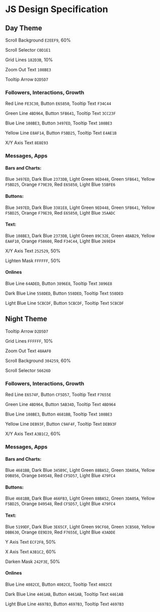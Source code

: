 # JS Design Specification

## Day Theme
Scroll Background `E2EEF9`, 60%

Scroll Selector `C0D1E1`

Grid Lines `182D3B`, 10%

Zoom Out Text `108BE3`

Tooltip Arrow `D2D5D7`


### Followers, Interactions, Growth
Red Line `FE3C30`, Button `E65850`, Tooltip Text `F34C44`

Green Line `4BD964`, Button `5FB641`, Tooltip Text `3CC23F`

Blue Line `108BE3`, Button `3497ED`, Tooltip Text `108BE3`

Yellow Line `E8AF14`, Button `F5BD25`, Tooltip Text `E4AE1B`

X/Y Axis Text `8E8E93`



### Messages, Apps
#### Bars and Charts:

Blue `3497ED`, Dark Blue `2373DB`, Light Green `9ED448`, Green `5FB641`, Yellow `F5BD25`, Orange `F79E39`, Red `E65850`, Light Blue `55BFE6`

#### Buttons:

Blue `3497ED`, Dark Blue `3381E8`, Light Green `9ED448`, Green `5FB641`, Yellow `F5BD25`, Orange `F79E39`, Red `E65850`, Light Blue `35AADC`

#### Text:

Blue `108BE3`, Dark Blue `2373DB`, Light Green `89C32E`, Green `4BAB29`, Yellow `EAAF10`, Orange `F58608`, Red `F34C44`, Light Blue `269ED4`

X/Y Axis Text `252529`, 50%

Lighten Mask `FFFFFF`, 50%



#### Onlines
Blue Line `64ADED`, Button `3896E8`, Tooltip Text `3896E8`

Dark Blue Line `558DED`, Button `558DED`, Tooltip Text `558DED`

Light Blue Line `5CBCDF`, Button `5CBCDF`, Tooltip Text `5CBCDF`



## Night Theme
Tooltip Arrow `D2D5D7`

Grid Lines `FFFFFF`, 10%

Zoom Out Text `48AAF0`

Scroll Background `304259`, 60%

Scroll Selector `56626D`


### Followers, Interactions, Growth
Red Line `E6574F`, Button `CF5D57`, Tooltip Text `F7655E`

Green Line `4BD964`, Button `5AB34D`, Tooltip Text `4BD964`

Blue Line `108BE3`, Button `4681BB`, Tooltip Text `108BE3`

Yellow Line `DEB93F`, Button `C9AF4F`, Tooltip Text `DEB93F`

X/Y Axis Text `A3B1C2`, 60%



### Messages, Apps
#### Bars and Charts:

Blue `4681BB`, Dark Blue `345B9C`, Light Green `88BA52`, Green `3DA05A`, Yellow `D9B856`, Orange `D49548`, Red `CF5D57`, Light Blue `479FC4`

#### Buttons:

Blue `4681BB`, Dark Blue `466FB3`, Light Green `88BA52`, Green `3DA05A`, Yellow `F5BD25`, Orange `D49548`, Red `CF5D57`, Light Blue `479FC4`

#### Text:

Blue `5199DF`, Dark Blue `3E65CF`, Light Green `99CF60`, Green `3CB560`, Yellow `DBB630`, Orange `EE9D39`, Red `F7655E`, Light Blue `43ADDE`

Y Axis Text `ECF2F8`, 50%

X Axis Text `A3B1C2`, 60%

Darken Mask `242F3E`, 50%



#### Onlines
Blue Line `4082CE`, Button `4082CE`, Tooltip Text `4082CE`

Dark Blue Line `4461AB`, Button `4461AB`, Tooltip Text `4461AB`

Light Blue Line `4697B3`, Button `4697B3`, Tooltip Text `4697B3`

